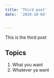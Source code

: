 ```yaml
---
title: 'Third post'
date:  '2019-10-04'


---
```




This is the third post

## Topics

1. What you want
2. Whatever ya want